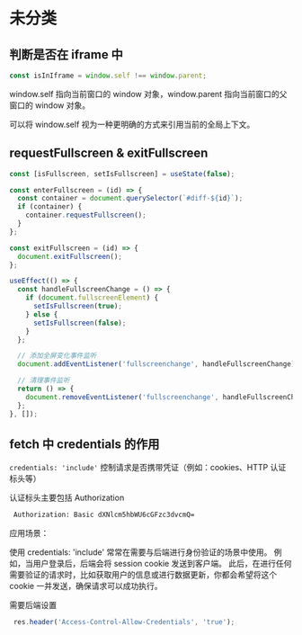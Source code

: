 # 未分类

## 判断是否在 iframe 中

```typescript
const isInIframe = window.self !== window.parent;
```

window.self 指向当前窗口的 window 对象，window.parent 指向当前窗口的父窗口的 window 对象。

可以将 window.self 视为一种更明确的方式来引用当前的全局上下文。

## requestFullscreen & exitFullscreen

```typescript
const [isFullscreen, setIsFullscreen] = useState(false);

const enterFullscreen = (id) => {
  const container = document.querySelector(`#diff-${id}`);
  if (container) {
    container.requestFullscreen();
  }
};

const exitFullscreen = (id) => {
  document.exitFullscreen();
};

useEffect(() => {
  const handleFullscreenChange = () => {
    if (document.fullscreenElement) {
      setIsFullscreen(true);
    } else {
      setIsFullscreen(false);
    }
  };

  // 添加全屏变化事件监听
  document.addEventListener('fullscreenchange', handleFullscreenChange);

  // 清理事件监听
  return () => {
    document.removeEventListener('fullscreenchange', handleFullscreenChange);
  };
}, []);
```

## fetch 中 credentials 的作用

`credentials: 'include'` 控制请求是否携带凭证（例如：cookies、HTTP 认证标头等）

认证标头主要包括 Authorization

```bash
 Authorization: Basic dXNlcm5hbWU6cGFzc3dvcmQ=
```

应用场景：

使用 credentials: 'include' 常常在需要与后端进行身份验证的场景中使用。
例如，当用户登录后，后端会将 session cookie 发送到客户端。
此后，在进行任何需要验证的请求时，比如获取用户的信息或进行数据更新，你都会希望将这个 cookie 一并发送，确保请求可以成功执行。

需要后端设置

```typeScript
 res.header('Access-Control-Allow-Credentials', 'true');
```
